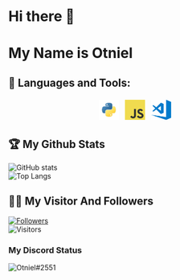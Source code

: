 # Hi there 👋
# My Name is Otniel

## 🧰 Languages and Tools:
<p align="center">
<img src="https://raw.githubusercontent.com/github/explore/80688e429a7d4ef2fca1e82350fe8e3517d3494d/topics/python/python.png" alt="Python" height="40" style="vertical-align:top; margin:4px">
<img src="https://raw.githubusercontent.com/github/explore/80688e429a7d4ef2fca1e82350fe8e3517d3494d/topics/javascript/javascript.png" alt="Javascript" height="40" style="vertical-align:top; margin:4px">
<img src="https://raw.githubusercontent.com/github/explore/80688e429a7d4ef2fca1e82350fe8e3517d3494d/topics/visual-studio-code/visual-studio-code.png" alt="VS Code" height="40" style="vertical-align:top; margin:4px">
</p>

## 🏆 My Github Stats
![GitHub stats](https://github-readme-stats.vercel.app/api?username=OT2Otniel&show_icons=true&theme=tokyonight)
<br>
![Top Langs](https://github-readme-stats.vercel.app/api/top-langs/?username=OT2Otniel&theme=tokyonight)

## 🧑🏻 My Visitor And Followers
[![Followers](https://img.shields.io/github/followers/OT2Otniel?label=Follow&style=social)](https://github.com/OT2Otniel)
<br>
![Visitors](https://visitor-badge.laobi.icu/badge?page_id=OT2Otniel.OT2Otniel)

### My Discord Status
![Otniel#2551](https://discord.c99.nl/widget/theme-3/778802442942677064.png)
